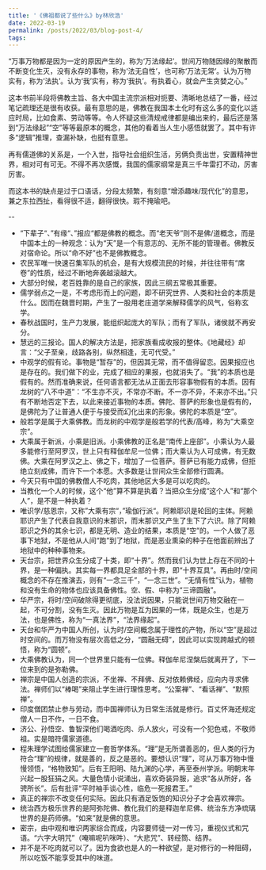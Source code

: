 ```yaml
---
title: '《佛祖都说了些什么》by林欣浩'
date: 2022-03-19
permalink: /posts/2022/03/blog-post-4/
tags:
---
```


“万事万物都是因为一定的原因产生的，称为‘万法缘起’。世间万物随因缘的聚散而不断变化生灭，没有永存的事物，称为‘法无自性’，也可称‘万法无常’。认为万物实有，称为‘法执’。认为‘我’实有，称为‘我执’。有执着心，就会产生贪婪之心。”

这本书前半段将佛教主旨、各大中国主流宗派相对扼要、清晰地总结了一番，经过笔记疏理还是很有收获。最有意思的是，佛教在我国本土化时有这么多的变化以适应时局，比如食素、劳动等等。令人怀疑这些清规戒律都是编出来的，最后还是落到“万法缘起”“空”等等最原本的概念，其他的看着当人生小感悟就罢了。其中有许多“逻辑”推理，查漏补缺，也挺有意思。

再有儒道佛的关系是，一个入世，指导社会组织生活，另俩负责出世，安置精神世界，相对可有可无。不得不再次感慨，我国的儒家纲常是真三千年雷打不动，厉害厉害。

而这本书的缺点是过于口语话，分段太频繁，有刻意“增添趣味/现代化”的意思，兼之东拉西扯，看得很不适，翻得很快。瑕不掩瑜吧。

--
- “下辈子“、”有缘“、”报应“都是佛教的概念。而“老天爷”则不是佛/道概念，而是中国本土的一种观念：认为“天”是一个有意志的、无所不能的管理者。佛教反对宿命论。所以“命不好”也不是佛教概念。
- 农民军唯一快速召集军队的机会，是有大规模流民的时候，并往往带有“席卷”的性质，经过不断地奔袭越滚越大。
- 大部分时候，老百姓靠的是自己的家族，因此三纲五常极其重要。
- 儒学弱点之一是，不考虑形而上的问题，即不研究世界、人类和社会的本质是什么。因而在魏晋时期，产生了一股用老庄道学来解释儒学的风气，俗称玄学。
- 春秋战国时，生产力发展，能组织起庞大的军队；而有了军队，诸侯就不再安分。
- 慧远的三报论。国人的解决方法是，把家族看成收报的整体。《地藏经》却言：“父子至亲，歧路各别，纵然相逢，无可代受。”
- 中观学的假有论。事物是“暂存”的，但因其无常，而不值得留恋。因果报应也是存在的。我们做下的业，完成了相应的果报，也就消失了。“我”的本质也是假有的。然而准确来说，任何语言都无法从正面去形容事物假有的本质。因有龙树的“八不中道”：“不生亦不灭，不常亦不断。不一亦不异，不来亦不出。”只有不断地否定下去，以此来接近事物的本质。佛陀、菩萨的形象也是假有的，是佛陀为了让普通人便于与接受而幻化出来的形象。佛陀的本质是“空”。
- 般若学是属于大乘佛教。而龙树的中观学是般若学的代表/高峰，称为”大乘空宗“。
- 大乘属于新派，小乘是旧派。小乘佛教的正名是“南传上座部”。小乘认为人最多能修行至阿罗汉，世上只有释伽牟尼一位佛；而大乘认为人可成佛，有无数佛。大乘在阿罗汉之上、佛之下，增加了一位菩萨。菩萨已有能力成佛，但拒绝立刻成佛，而许下一个本愿。大多数是让世间众生全部修行圆满。
- 今天只有中国的佛教僧人不吃肉，其他地区大多是可以吃肉的。
- 当教化一个人的时候，这个“他”算不算是执着？当把众生分成“这个人”和“那个人”，是不是一种执着？
- 唯识学/慈恩宗，又称”大乘有宗“，”瑜伽行派“。阿赖耶识是轮回的主体。阿赖耶识产生了代表自我意识的末那识，而末那识又产生了生下了六识。除了阿赖耶识之外的其余七识，都是无明、造业的结果，本质是“空”的。一个人做了恶事下地狱，不是他从人间“跑”到了地狱，而是恶业熏染的种子在他面前辨出了地狱中的种种事物来。
- 天台宗，把世界众生分成了十类，即“十界”。然而我们认为世上存在不同的十界，是一种偏执。其实每一界都具足全部的十界，即“十界互具”。再由时/空间概念的不存在推演去，则有“一念三千”，“一念三世”。“无情有性”认为，植物和没有生命的物体也应该具备佛性。空、假、中称为“三谛圆融”。
- 华严宗，将时/空间破除得更彻底，没法说因果，只能说世间万物交融在一起，不可分割，没有生灭。因此万物是互为因果的一体，既是众生，也是万法，也是佛性，称为“一真法界”，“法界缘起”。
- 天台和华严为中国人所创，认为时/空间概念属于理性的产物，所以“空”是超过时空间的。而万物没有层次高低之分，“圆融无碍”，因此可以实现跨越式的顿悟，称为“圆顿”。
- 大乘佛教认为，同一个世界里只能有一位佛。释伽牟尼涅槃后就离开了，下一位来到的是弥勒佛。
- 禅宗是中国人创造的宗派，不坐禅、不拜佛、反对依赖佛经，应向内寻求佛法。禅师们以“棒喝”来阻止学生进行理性思考。“公案禅”、“看话禅”、“默照禅”。
- 印度僧团禁止参与劳动，而中国禅师认为日常生活就是修行。百丈怀海还规定僧人一日不作，一日不食。
- 济公、孙悟空、鲁智深他们喝酒吃肉、杀人放火，可没有一个犯色戒，不敬师祖。实是暗符儒家道德。
- 程朱理学试图给儒家建立一套哲学体系。“理”是无所谓善恶的，但人类的行为符合“理”的规律，就是善的，反之是恶的。要想认识“理”，可从万事万物中慢慢领悟，“格物致知”。后有王阳明、陆九渊的心学，再至泰州学派。明朝末年兴起一股狂狷之风。大量色情小说涌出，喜欢奇装异服，追求“各从所好，各骋所长”。后有批评“平时袖手谈心性，临危一死报君王。”
- 真正的禅宗不改变任何实际。因此只有酒足饭饱的知识分子才会喜欢禅宗。
- 统治西方极乐世界的是阿弥陀佛、教化我们的是释迦牟尼佛、统治东方净琉璃世界的是药师佛。“如来”就是佛的意思。
- 密宗，由中观和唯识两家综合而成，内容要师徒一对一传习，重视仪式和咒语。“六字大明咒”（唵嘛呢叭咪吽）、“大悲咒”、转经筒、结界。
- 并不是不吃肉就可以了。因为食欲也是人的一种欲望，是对修行的一种阻碍，所以吃饭不能享受其中的味道。
